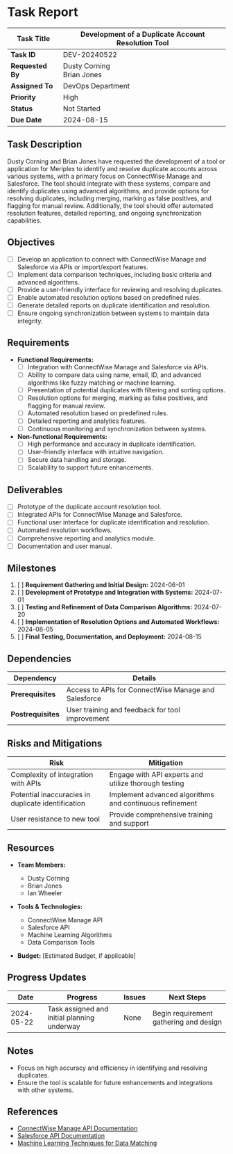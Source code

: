 # Task Report

| **Task Title**   | Development of a Duplicate Account Resolution Tool |
| ---------------- | -------------------------------------------------- |
| **Task ID**      | DEV-20240522                                       |
| **Requested By** | Dusty Corning<br>Brian Jones                       |
| **Assigned To**  | DevOps Department                                  |
| **Priority**     | High                                               |
| **Status**       | Not Started                                        |
| **Due Date**     | 2024-08-15                                         |

## Task Description

Dusty Corning and Brian Jones have requested the development of a tool or application for Meriplex to identify and resolve duplicate accounts across various systems, with a primary focus on ConnectWise Manage and Salesforce. The tool should integrate with these systems, compare and identify duplicates using advanced algorithms, and provide options for resolving duplicates, including merging, marking as false positives, and flagging for manual review. Additionally, the tool should offer automated resolution features, detailed reporting, and ongoing synchronization capabilities.

## Objectives

- [ ]  Develop an application to connect with ConnectWise Manage and Salesforce via APIs or import/export features.
- [ ]  Implement data comparison techniques, including basic criteria and advanced algorithms.
- [ ]  Provide a user-friendly interface for reviewing and resolving duplicates.
- [ ]  Enable automated resolution options based on predefined rules.
- [ ]  Generate detailed reports on duplicate identification and resolution.
- [ ]  Ensure ongoing synchronization between systems to maintain data integrity.

## Requirements

- **Functional Requirements:**
    - [ ]  Integration with ConnectWise Manage and Salesforce via APIs.
    - [ ]  Ability to compare data using name, email, ID, and advanced algorithms like fuzzy matching or machine learning.
    - [ ]  Presentation of potential duplicates with filtering and sorting options.
    - [ ]  Resolution options for merging, marking as false positives, and flagging for manual review.
    - [ ]  Automated resolution based on predefined rules.
    - [ ]  Detailed reporting and analytics features.
    - [ ]  Continuous monitoring and synchronization between systems.

- **Non-functional Requirements:**
    - [ ]  High performance and accuracy in duplicate identification.
    - [ ]  User-friendly interface with intuitive navigation.
    - [ ]  Secure data handling and storage.
    - [ ]  Scalability to support future enhancements.

## Deliverables

- [ ]  Prototype of the duplicate account resolution tool.
- [ ]  Integrated APIs for ConnectWise Manage and Salesforce.
- [ ]  Functional user interface for duplicate identification and resolution.
- [ ]  Automated resolution workflows.
- [ ]  Comprehensive reporting and analytics module.
- [ ]  Documentation and user manual.

## Milestones

1. [ ]  **Requirement Gathering and Initial Design:** 2024-06-01
2. [ ]  **Development of Prototype and Integration with Systems:** 2024-07-01
3. [ ]  **Testing and Refinement of Data Comparison Algorithms:** 2024-07-20
4. [ ]  **Implementation of Resolution Options and Automated Workflows:** 2024-08-05
5. [ ]  **Final Testing, Documentation, and Deployment:** 2024-08-15

## Dependencies

|**Dependency**|**Details**|
|---|---|
|**Prerequisites**|Access to APIs for ConnectWise Manage and Salesforce|
|**Postrequisites**|User training and feedback for tool improvement|

## Risks and Mitigations

|**Risk**|**Mitigation**|
|---|---|
|Complexity of integration with APIs|Engage with API experts and utilize thorough testing|
|Potential inaccuracies in duplicate identification|Implement advanced algorithms and continuous refinement|
|User resistance to new tool|Provide comprehensive training and support|

## Resources

- **Team Members:**
    - Dusty Corning
    - Brian Jones
    - Ian Wheeler

- **Tools & Technologies:**
    - ConnectWise Manage API
    - Salesforce API
    - Machine Learning Algorithms
    - Data Comparison Tools

- **Budget:** [Estimated Budget, if applicable]

## Progress Updates

|**Date**|**Progress**|**Issues**|**Next Steps**|
|---|---|---|---|
|2024-05-22|Task assigned and initial planning underway|None|Begin requirement gathering and design|

## Notes

- Focus on high accuracy and efficiency in identifying and resolving duplicates.
- Ensure the tool is scalable for future enhancements and integrations with other systems.

## References

- [ConnectWise Manage API Documentation](https://developer.connectwise.com/Products/ConnectWise_PSA/REST)
- [Salesforce API Documentation](https://developer.salesforce.com/docs/)
- [Machine Learning Techniques for Data Matching](https://dzone.com/articles/using-machine-learning-detect-dupes-real-life-example)
